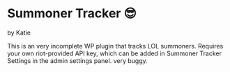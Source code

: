 # Summoner Tracker 😎 
by Katie

This is an very incomplete WP plugin that tracks LOL summoners. Requires your own riot-provided API key, which can be added in Summoner Tracker Settings in the admin settings panel. very buggy.
